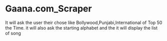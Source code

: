 # Gaana.com_Scraper
It will ask the user their chose like Bollywood,Punjabi,International of Top 50 the Time.
it will also ask the starting alphabet and the it will display the list of song
